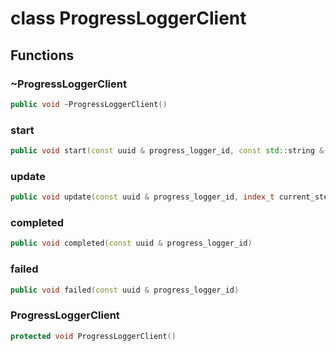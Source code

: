 # class ProgressLoggerClient


## Functions

### ~ProgressLoggerClient

```cpp
public void ~ProgressLoggerClient()
```


### start

```cpp
public void start(const uuid & progress_logger_id, const std::string & message, index_t nb_steps)
```

### update

```cpp
public void update(const uuid & progress_logger_id, index_t current_step, index_t nb_steps)
```

### completed

```cpp
public void completed(const uuid & progress_logger_id)
```

### failed

```cpp
public void failed(const uuid & progress_logger_id)
```

### ProgressLoggerClient

```cpp
protected void ProgressLoggerClient()
```




